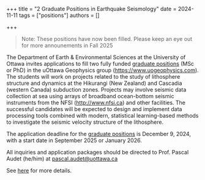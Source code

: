 +++
title = "2 Graduate Positions in Earthquake Seismology"
date = 2024-11-11
tags = ["positions"]
authors = []

+++


> Note: These positions have now been filled. Please keep an eye out for more announements in Fall 2025

The Department of Earth & Environmental Sciences at the University of Ottawa invites applications to fill two fully funded [graduate positions](/files/Advertisement_PhD_2025.pdf) (MSc or PhD) in the uOttawa Geophysics group (https://www.uogeophysics.com). The students will work on projects related to the study of lithosphere structure and dynamics at the Hikurangi (New Zealand) and Cascadia (western Canada) subduction zones. Projects may involve seismic data collection at sea using arrays of broadband ocean-bottom seismic instruments from the NFSI (http://www.nfsi.ca) and other facilities. The successful candidates will be expected to design and implement data processing tools combined with modern, statistical learning-based methods to investigate the seismic velocity structure of the lithosphere.

The application deadline for the [graduate positions](/files/Advertisement_PhD_2024.pdf) is December 9, 2024, with a start date in September 2025 or January 2026.

All inquiries and application packages should be directed to Prof. Pascal Audet (he/him) at pascal.audet@uottawa.ca

See [here](/files/Advertisement_PhD_2025.pdf) for more details.

<!-- ![Northern Cascadia](/img/posts/F1.large.jpg) -->